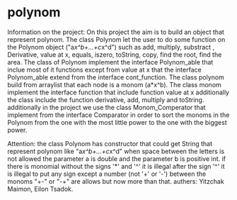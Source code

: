 # polynom  
Information on the project:
On this project the aim is to build an object that represent polynom.
The class Polynom let the user to do some function on the Polynom object ("a*x^b+…+c*x^d") such as add, multiply, substract , Derivative, value at x, equals, iszero, toString, copy, find the root, find the area. 
The class of Polynom implement the interface Polynom_able that inclue most of it functions except from value at x that the interface Polynom_able extend from the interface cont_function.
The class polynom build from arraylist that each node is a monom (a*x^b).
The class monom implement the interface function that include function value at x additionally the class include the function derivative, add, multiply and toString.
additionally in the project we use the class Monom_Comperator that implement from the interface Comparator in order to sort the monoms in the Polynom from the one with the most little power to the one with the biggest power. 

Attention: the class Polynom has constructor that could get String that represent polynom like "a*x^b+…+c*x^d" when space between the letters is not allowed the parameter a is double and the parameter b is positive int. 
if there is monomial without the signs '*' and '^' it is illegal 
after the sign '^' it is illegal to put any sign except a number (not '+' or '-') 
between the monoms "+-" or "-+" are allows but now more than that.
authers: Yitzchak Maimon, Eilon Tsadok.


